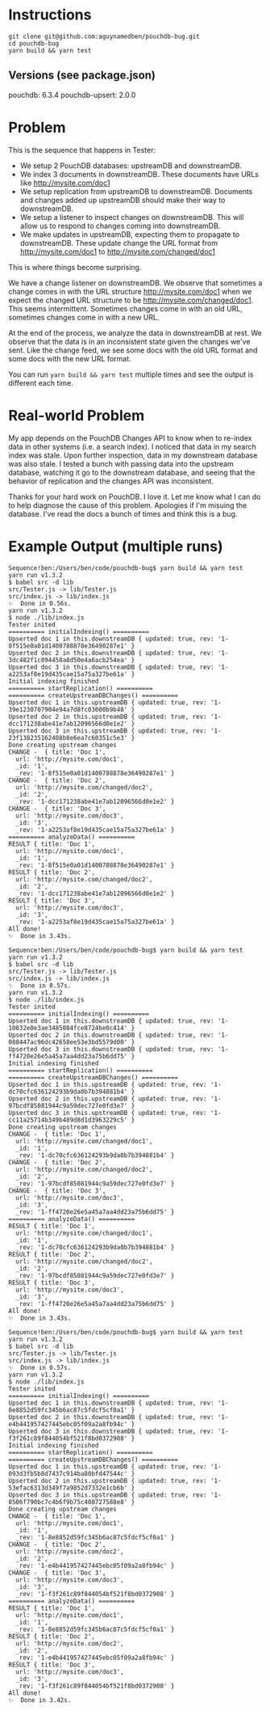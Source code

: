 # Instructions

```
git clone git@github.com:aguynamedben/pouchdb-bug.git
cd pouchdb-bug
yarn build && yarn test
```

## Versions (see package.json)
pouchdb: 6.3.4
pouchdb-upsert: 2.0.0

# Problem

This is the sequence that happens in Tester:

- We setup 2 PouchDB databases: upstreamDB and downstreamDB.
- We index 3 documents in downstreamDB. These documents have URLs like http://mysite.com/doc1
- We setup replication from upstreamDB to downstreamDB. Documents and changes added up upstreamDB should make their way to downstreamDB.
- We setup a listener to inspect changes on downstreamDB. This will allow us to respond to changes coming into downstreamDB.
- We make updates in upstreamDB, expecting them to propagate to downstreamDB. These update change the URL format from http://mysite.com/doc1 to http://mysite.com/changed/doc1

This is where things become surprising.

We have a change listener on downstreamDB. We observe that sometimes a change comes in with the URL structure http://mysite.com/doc1 when we expect the changed URL structure to be http://mysite.com/changed/doc1. This seems intermittent. Sometimes changes come in with an old URL, sometimes changes come in with a new URL.

At the end of the process, we analyze the data in downstreamDB at rest. We observe that the data is in an inconsistent state given the changes we've sent. Like the change feed, we see some docs with the old URL format and some docs with the new URL format.

You can run `yarn build && yarn test` multiple times and see the output is different each time.

# Real-world Problem

My app depends on the PouchDB Changes API to know when to re-index data in other systems (i.e. a search index). I noticed that data in my search index was stale. Upon further inspection, data in my downstream database was also stale. I tested a bunch with passing data into the upstream database, watching it go to the downstream database, and seeing that the behavior of replication and the changes API was inconsistent.

Thanks for your hard work on PouchDB. I love it. Let me know what I can do to help diagnose the cause of this problem. Apologies if I'm misuing the database. I've read the docs a bunch of times and think this is a bug.

# Example Output (multiple runs)

```
Sequence!ben:/Users/ben/code/pouchdb-bug$ yarn build && yarn test
yarn run v1.3.2
$ babel src -d lib
src/Tester.js -> lib/Tester.js
src/index.js -> lib/index.js
✨  Done in 0.56s.
yarn run v1.3.2
$ node ./lib/index.js
Tester inited
========== initialIndexing() ==========
Upserted doc 1 in this.downstreamDB { updated: true, rev: '1-8f515e0a01d1400788878e36490287e1' }
Upserted doc 2 in this.downstreamDB { updated: true, rev: '1-3dc482f1c094458a8d50e4a6acb254ea' }
Upserted doc 3 in this.downstreamDB { updated: true, rev: '1-a2253af8e19d435cae15a75a327be61a' }
Initial indexing finished
========== startReplication() ==========
========== createUpstreamDBChanges() ==========
Upserted doc 1 in this.upstreamDB { updated: true, rev: '1-39e1230707904e94a7d8fc03000b9b48' }
Upserted doc 2 in this.upstreamDB { updated: true, rev: '1-dcc171238abe41e7ab12096566d0e1e2' }
Upserted doc 3 in this.upstreamDB { updated: true, rev: '1-23f138235162408b8e6ea7c60351c5e3' }
Done creating upstream changes
CHANGE -  { title: 'Doc 1',
  url: 'http://mysite.com/doc1',
  _id: '1',
  _rev: '1-8f515e0a01d1400788878e36490287e1' }
CHANGE -  { title: 'Doc 2',
  url: 'http://mysite.com/changed/doc2',
  _id: '2',
  _rev: '1-dcc171238abe41e7ab12096566d0e1e2' }
CHANGE -  { title: 'Doc 3',
  url: 'http://mysite.com/doc3',
  _id: '3',
  _rev: '1-a2253af8e19d435cae15a75a327be61a' }
========== analyzeData() ==========
RESULT { title: 'Doc 1',
  url: 'http://mysite.com/doc1',
  _id: '1',
  _rev: '1-8f515e0a01d1400788878e36490287e1' }
RESULT { title: 'Doc 2',
  url: 'http://mysite.com/changed/doc2',
  _id: '2',
  _rev: '1-dcc171238abe41e7ab12096566d0e1e2' }
RESULT { title: 'Doc 3',
  url: 'http://mysite.com/doc3',
  _id: '3',
  _rev: '1-a2253af8e19d435cae15a75a327be61a' }
All done!
✨  Done in 3.43s.
```

```
Sequence!ben:/Users/ben/code/pouchdb-bug$ yarn build && yarn test
yarn run v1.3.2
$ babel src -d lib
src/Tester.js -> lib/Tester.js
src/index.js -> lib/index.js
✨  Done in 0.57s.
yarn run v1.3.2
$ node ./lib/index.js
Tester inited
========== initialIndexing() ==========
Upserted doc 1 in this.downstreamDB { updated: true, rev: '1-10832e0e3ae3485084fce8724be0c414' }
Upserted doc 2 in this.downstreamDB { updated: true, rev: '1-088447ac96dc42658ee53e3bd5579d00' }
Upserted doc 3 in this.downstreamDB { updated: true, rev: '1-ff4720e26e5a45a7aa4dd23a75b6dd75' }
Initial indexing finished
========== startReplication() ==========
========== createUpstreamDBChanges() ==========
Upserted doc 1 in this.upstreamDB { updated: true, rev: '1-dc70cfc636124293b9da0b7b394881b4' }
Upserted doc 2 in this.upstreamDB { updated: true, rev: '1-97bcdf85081944c9a59dec727e0fd3e7' }
Upserted doc 3 in this.upstreamDB { updated: true, rev: '1-cc11a25714b349b489d8d1d3963229c5' }
Done creating upstream changes
CHANGE -  { title: 'Doc 1',
  url: 'http://mysite.com/changed/doc1',
  _id: '1',
  _rev: '1-dc70cfc636124293b9da0b7b394881b4' }
CHANGE -  { title: 'Doc 2',
  url: 'http://mysite.com/changed/doc2',
  _id: '2',
  _rev: '1-97bcdf85081944c9a59dec727e0fd3e7' }
CHANGE -  { title: 'Doc 3',
  url: 'http://mysite.com/doc3',
  _id: '3',
  _rev: '1-ff4720e26e5a45a7aa4dd23a75b6dd75' }
========== analyzeData() ==========
RESULT { title: 'Doc 1',
  url: 'http://mysite.com/changed/doc1',
  _id: '1',
  _rev: '1-dc70cfc636124293b9da0b7b394881b4' }
RESULT { title: 'Doc 2',
  url: 'http://mysite.com/changed/doc2',
  _id: '2',
  _rev: '1-97bcdf85081944c9a59dec727e0fd3e7' }
RESULT { title: 'Doc 3',
  url: 'http://mysite.com/doc3',
  _id: '3',
  _rev: '1-ff4720e26e5a45a7aa4dd23a75b6dd75' }
All done!
✨  Done in 3.43s.
```

```
Sequence!ben:/Users/ben/code/pouchdb-bug$ yarn build && yarn test
yarn run v1.3.2
$ babel src -d lib
src/Tester.js -> lib/Tester.js
src/index.js -> lib/index.js
✨  Done in 0.57s.
yarn run v1.3.2
$ node ./lib/index.js
Tester inited
========== initialIndexing() ==========
Upserted doc 1 in this.downstreamDB { updated: true, rev: '1-8e8852d59fc345b6ac87c5fdcf5cf0a1' }
Upserted doc 2 in this.downstreamDB { updated: true, rev: '1-e4b441957427445ebc05f09a2a8fb94c' }
Upserted doc 3 in this.downstreamDB { updated: true, rev: '1-f3f261c89f844054bf521f8bd0372908' }
Initial indexing finished
========== startReplication() ==========
========== createUpstreamDBChanges() ==========
Upserted doc 1 in this.upstreamDB { updated: true, rev: '1-093d3fb5b8d7437c914ba80bfd47544c' }
Upserted doc 2 in this.upstreamDB { updated: true, rev: '1-53efac6313d349f7a9852d7332e1cb6b' }
Upserted doc 3 in this.upstreamDB { updated: true, rev: '1-8506f790bc7c4b6f9b75c408727588e8' }
Done creating upstream changes
CHANGE -  { title: 'Doc 1',
  url: 'http://mysite.com/doc1',
  _id: '1',
  _rev: '1-8e8852d59fc345b6ac87c5fdcf5cf0a1' }
CHANGE -  { title: 'Doc 2',
  url: 'http://mysite.com/doc2',
  _id: '2',
  _rev: '1-e4b441957427445ebc05f09a2a8fb94c' }
CHANGE -  { title: 'Doc 3',
  url: 'http://mysite.com/doc3',
  _id: '3',
  _rev: '1-f3f261c89f844054bf521f8bd0372908' }
========== analyzeData() ==========
RESULT { title: 'Doc 1',
  url: 'http://mysite.com/doc1',
  _id: '1',
  _rev: '1-8e8852d59fc345b6ac87c5fdcf5cf0a1' }
RESULT { title: 'Doc 2',
  url: 'http://mysite.com/doc2',
  _id: '2',
  _rev: '1-e4b441957427445ebc05f09a2a8fb94c' }
RESULT { title: 'Doc 3',
  url: 'http://mysite.com/doc3',
  _id: '3',
  _rev: '1-f3f261c89f844054bf521f8bd0372908' }
All done!
✨  Done in 3.42s.
```
